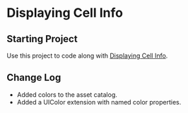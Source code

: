 # Displaying Cell Info

## Starting Project

Use this project to code along with [Displaying Cell Info](https://developer.apple.com/tutorials/app-dev-training/displaying-cell-info).

## Change Log

* Added colors to the asset catalog.
* Added a UIColor extension with named color properties.

